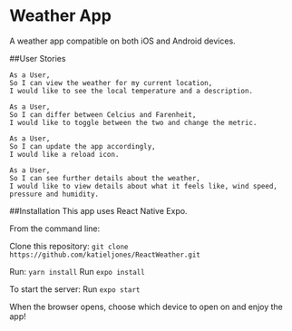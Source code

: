 # Weather App

A weather app compatible on both iOS and Android devices. 

##User Stories
```
As a User,
So I can view the weather for my current location,
I would like to see the local temperature and a description.
```
```
As a User, 
So I can differ between Celcius and Farenheit, 
I would like to toggle between the two and change the metric.
```
```
As a User, 
So I can update the app accordingly, 
I would like a reload icon.
```
```
As a User, 
So I can see further details about the weather, 
I would like to view details about what it feels like, wind speed, pressure and humidity.
```

##Installation 
This app uses React Native Expo. 

From the command line:

Clone this repository: 
``` git clone https://github.com/katieljones/ReactWeather.git ```

Run: ```yarn install```
Run ```expo install ```

To start the server:
Run ``` expo start ```

When the browser opens, choose which device to open on and enjoy the app! 
